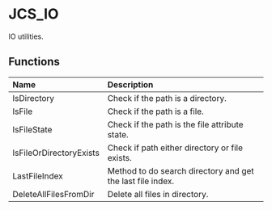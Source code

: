 # JCS_IO

IO utilities.

## Functions

| Name                    | Description                                                |
|:------------------------|:-----------------------------------------------------------|
| IsDirectory             | Check if the path is a directory.                          |
| IsFile                  | Check if the path is a file.                               |
| IsFileState             | Check if the path is the file attribute state.             |
| IsFileOrDirectoryExists | Check if path either directory or file exists.             |
| LastFileIndex           | Method to do search directory and get the last file index. |
| DeleteAllFilesFromDir   | Delete all files in directory.                             |
